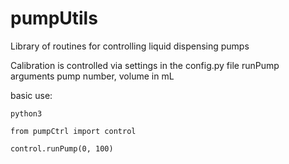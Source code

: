 # pumpUtils
Library of routines for controlling liquid dispensing pumps

Calibration is controlled via settings in the config.py file
runPump arguments pump number, volume in mL

basic use:


`python3`

`from pumpCtrl import control`

`control.runPump(0, 100)`
